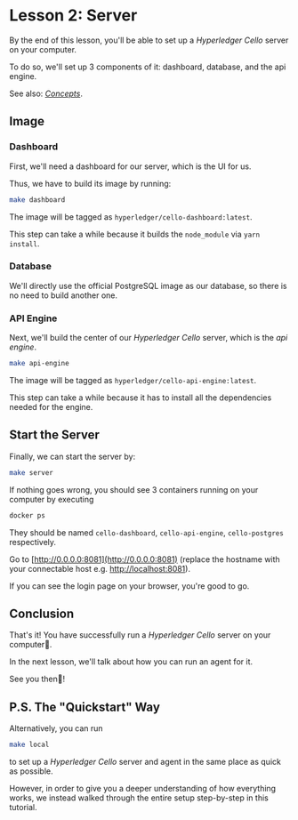 # Lesson 2: Server

By the end of this lesson, you'll be able to set up a *Hyperledger Cello* server on your computer.

To do so, we'll set up 3 components of it: dashboard, database, and the api engine.

See also: [*Concepts*](../concepts.md).

## Image
### Dashboard
First, we'll need a dashboard for our server, which is the UI for us.

Thus, we have to build its image by running:

```bash
make dashboard
```

The image will be tagged as `hyperledger/cello-dashboard:latest`.

This step can take a while because it builds the `node_module` via `yarn install`.

### Database
We'll directly use the official PostgreSQL image as our database, so there is no need to build another one.

### API Engine
Next, we'll build the center of our *Hyperledger Cello* server, which is the *api engine*.

```bash
make api-engine
```

The image will be tagged as `hyperledger/cello-api-engine:latest`.

This step can take a while because it has to install all the dependencies needed for the engine.

## Start the Server

Finally, we can start the server by:

```bash
make server
```

If nothing goes wrong, you should see 3 containers running on your computer by executing

```bash
docker ps
```

They should be named `cello-dashboard`, `cello-api-engine`, `cello-postgres` respectively.

Go to [http://0.0.0.0:8081](http://0.0.0.0:8081) (replace the hostname with your connectable host e.g. [http://localhost:8081](http://localhost:8081)).

If you can see the login page on your browser, you're good to go.

## Conclusion
That's it! You have successfully run a *Hyperledger Cello* server on your computer🎉.

In the next lesson, we'll talk about how you can run an agent for it.

See you then👋!

## P.S. The "Quickstart" Way
Alternatively, you can run
```bash
make local
```

to set up a *Hyperledger Cello* server and agent in the same place as quick as possible.

However, in order to give you a deeper understanding of how everything works, 
we instead walked through the entire setup step-by-step in this tutorial.
